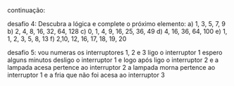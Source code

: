 continuação:

desafio 4:
Descubra a lógica e complete o próximo elemento:
a) 1, 3, 5, 7, 9
b) 2, 4, 8, 16, 32, 64, 128
c) 0, 1, 4, 9, 16, 25, 36, 49
d) 4, 16, 36, 64, 100
e) 1, 1, 2, 3, 5, 8, 13
f) 2,10, 12, 16, 17, 18, 19, 20

desafio 5:
vou numeras os interruptores 1, 2 e 3
ligo o interruptor 1  espero alguns minutos desligo o interruptor 1 e logo após ligo o interruptor 2 e a lampada acesa pertence ao interruptor 2 a lampada morna pertence ao interruptor 1 e a fria que não foi acesa ao interruptor 3 

